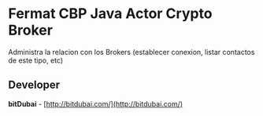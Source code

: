 # Fermat CBP Java Actor Crypto Broker

Administra la relacion con los Brokers (establecer conexion, listar contactos de este tipo, etc)

## Developer

**bitDubai** - [http://bitdubai.com/](http://bitdubai.com/)
